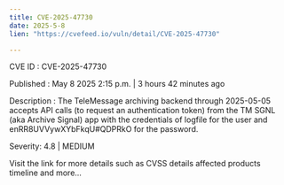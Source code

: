 ```yaml
---
title: CVE-2025-47730
date: 2025-5-8
lien: "https://cvefeed.io/vuln/detail/CVE-2025-47730"

---
```


CVE ID : CVE-2025-47730

Published :  May 8
2025
2:15 p.m. | 3 hours
42 minutes ago

Description : The TeleMessage archiving backend through 2025-05-05 accepts API calls (to request an authentication token) from the TM SGNL (aka Archive Signal) app with the credentials of logfile for the user and enRR8UVVywXYbFkqU#QDPRkO for the password.

Severity: 4.8 | MEDIUM

Visit the link for more details
such as CVSS details
affected products
timeline
and more...
